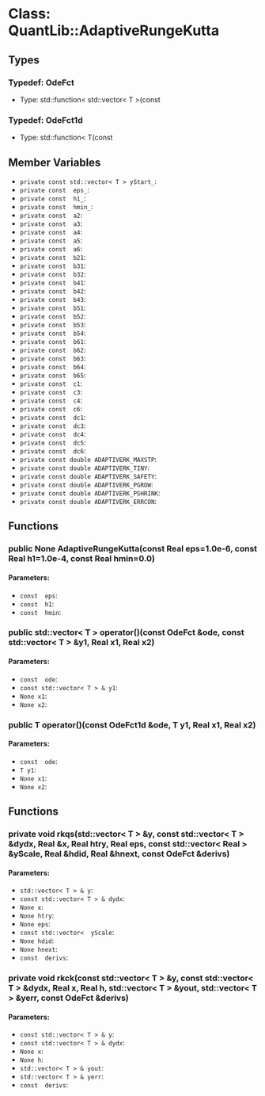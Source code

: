 # Class: QuantLib::AdaptiveRungeKutta

## Types
### Typedef: OdeFct
- Type: std::function< std::vector< T >(const 

### Typedef: OdeFct1d
- Type: std::function< T(const 

## Member Variables
- `private const std::vector< T > yStart_`: 
- `private const  eps_`: 
- `private const  h1_`: 
- `private const  hmin_`: 
- `private const  a2`: 
- `private const  a3`: 
- `private const  a4`: 
- `private const  a5`: 
- `private const  a6`: 
- `private const  b21`: 
- `private const  b31`: 
- `private const  b32`: 
- `private const  b41`: 
- `private const  b42`: 
- `private const  b43`: 
- `private const  b51`: 
- `private const  b52`: 
- `private const  b53`: 
- `private const  b54`: 
- `private const  b61`: 
- `private const  b62`: 
- `private const  b63`: 
- `private const  b64`: 
- `private const  b65`: 
- `private const  c1`: 
- `private const  c3`: 
- `private const  c4`: 
- `private const  c6`: 
- `private const  dc1`: 
- `private const  dc3`: 
- `private const  dc4`: 
- `private const  dc5`: 
- `private const  dc6`: 
- `private const double ADAPTIVERK_MAXSTP`: 
- `private const double ADAPTIVERK_TINY`: 
- `private const double ADAPTIVERK_SAFETY`: 
- `private const double ADAPTIVERK_PGROW`: 
- `private const double ADAPTIVERK_PSHRINK`: 
- `private const double ADAPTIVERK_ERRCON`: 

## Functions
### public None AdaptiveRungeKutta(const Real eps=1.0e-6, const Real h1=1.0e-4, const Real hmin=0.0)

#### Parameters:
- `const  eps`: 
- `const  h1`: 
- `const  hmin`: 

### public std::vector< T > operator()(const OdeFct &ode, const std::vector< T > &y1, Real x1, Real x2)

#### Parameters:
- `const  ode`: 
- `const std::vector< T > & y1`: 
- `None x1`: 
- `None x2`: 

### public T operator()(const OdeFct1d &ode, T y1, Real x1, Real x2)

#### Parameters:
- `const  ode`: 
- `T y1`: 
- `None x1`: 
- `None x2`: 

## Functions
### private void rkqs(std::vector< T > &y, const std::vector< T > &dydx, Real &x, Real htry, Real eps, const std::vector< Real > &yScale, Real &hdid, Real &hnext, const OdeFct &derivs)

#### Parameters:
- `std::vector< T > & y`: 
- `const std::vector< T > & dydx`: 
- `None x`: 
- `None htry`: 
- `None eps`: 
- `const std::vector<  yScale`: 
- `None hdid`: 
- `None hnext`: 
- `const  derivs`: 

### private void rkck(const std::vector< T > &y, const std::vector< T > &dydx, Real x, Real h, std::vector< T > &yout, std::vector< T > &yerr, const OdeFct &derivs)

#### Parameters:
- `const std::vector< T > & y`: 
- `const std::vector< T > & dydx`: 
- `None x`: 
- `None h`: 
- `std::vector< T > & yout`: 
- `std::vector< T > & yerr`: 
- `const  derivs`: 

